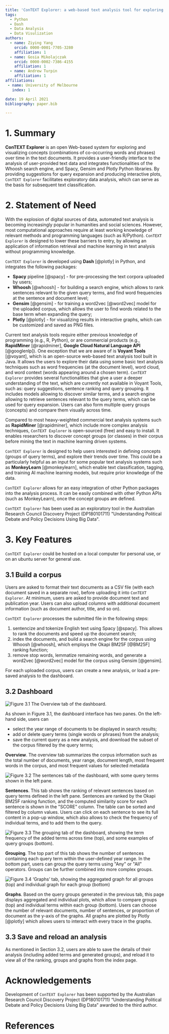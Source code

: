 ```yaml
---
title: 'ConTEXT Explorer: a web-based text analysis tool for exploring and visualizing concepts across time'
tags:
  - Python
  - Dash
  - Data Analysis
  - Data Visulization
authors:
  - name: Ziying Yang
    orcid: 0000-0001-7705-3280
    affiliation: 1
  - name: Gosia Mikolajczak
    orcid: 0000-0002-7386-4155
    affiliation: 1
  - name: Andrew Turpin
    affiliation: 1
affiliations:
 - name: University of Melbourne
   index: 1

date: 19 April 2021
bibliography: paper.bib

---
```




# 1. Summary

**ConTEXT Explorer** is an open Web-based system for exploring and visualizing concepts (combinations of co-occurring words and phrases) over time in the text documents. It provides a user-friendly interface to the analysis of user-provided text data and integrates functionalities of the Whoosh search engine, and Spacy, Gensim and Plotly Python libraries. By providing suggestions for query expansion and producing interactive plots, `ConTEXT Explorer` facilitates exploratory data analysis, which can serve as the basis for subsequent text classification.

# 2. Statement of Need

With the explosion of digital sources of data, automated text analysis is becoming increasingly popular in humanities and social sciences. However, most computational approaches require at least working knowledge of relevant methods and programming languages (such as R/Python). `ConTEXT Explorer` is designed to lower these barriers to entry, by allowing an application of information retrieval and machine learning in text analysis without programming knowledge. 

`ConTEXT Explorer` is developed using **Dash** [@plotly] in Python, and integrates the following packages:

- **Spacy** pipeline [@spacy] - for pre-processing the text corpora uploaded by users;
- **Whoosh** [@whoosh] - for building a search engine, which allows to rank sentences relevant to the given query terms, and find word frequencies at the sentence and document level;
- **Gensim** [@gensim] - for training a word2vec [@word2vec] model for the uploaded corpus, which allows the user to find words related to the base term when expanding the query;
- **Plotly** [@plotly] - for visualizing results in interactive graphs, which can be customized and saved as PNG files.

Current text analysis tools require either previous knowledge of programming (e.g., R, Python), or are commercial products (e.g., **RapidMiner** [@rapidminer], **Google Cloud Natural Language API** [@googlenlp]). One exception that we are aware of is **Voyant Tools** [@voyant], which is an open-source web-based text analysis tool built in Java. It allows the users to explore their data using some basic text analysis techniques such as word frequencies (at the document level), word cloud, and word context (words appearing around a chosen term). `ConTEXT Explorer` provides several functionalities that give a user a deeper understanding of the text, which are currently not available in Voyant Tools, such as: query suggestions, sentence ranking and query grouping. It includes models allowing to discover similar terms, and a search engine allowing to retrieve sentences relevant to the query terms, which can be used for query expansion. Users can also form multiple query groups (concepts) and compare them visually across time.

Compared to most heavy-weighted commercial text analysis systems such as **RapidMiner** [@rapidminer], which include more complex analysis techniques, `ConTEXT Explorer` is open-sourced (free) and easy to install. It enables researchers to discover concept groups (or classes) in their corpus before mining the text in machine learning driven systems.

`ConTEXT Explorer` is designed to help users interested in defining concepts (groups of query terms), and explore their trends over time. This could be a particularly helpful as an input for some popular text analysis systems such as **MonkeyLearn** [@monkeylearn], which enable text classification, tagging, and training AI machine learning models, but require prior knowledge of the data. 

`ConTEXT Explorer` allows for an easy integration of other Python packages into the analysis process. It can be easily combined with other Python APIs (such as MonkeyLearn), once the concept groups are defined.

`ConTEXT Explorer` has been used as an exploratory tool in the Australian Research Council Discovery Project (DP180101711) "Understanding Political Debate and Policy Decisions Using Big Data". 

# 3. Key Features

`ConTEXT Explorer` could be hosted on a local computer for personal use, or on an ubuntu server for general use.

## 3.1 Build a corpus

Users are asked to format their text documents as a CSV file (with each document saved in a separate row), before uploading it into `ConTEXT Explorer`. At minimum, users are asked to provide document text and publication year. Users can also upload columns with additional document information (such as document author, title, and so on).

`ConTEXT Explorer` processes the submitted file in the following steps:

1. sentencize and tokenize English text using Spacy [@spacy]. This allows to rank the documents and speed up the document search;
2. index the documents, and build a search engine for the corpus using Whoosh [@whoosh], which employs the Okapi BM25F [@BM25F] ranking function;
3. remove stop words, lemmatize remaining words, and generate a word2vec [@word2vec] model for the corpus using Gensim [@gensim]. 

For each uploaded corpus, users can create a new analysis, or load a pre-saved analysis to the dashboard. 

## 3.2 Dashboard
![Figure 3.1 The Overview tab of the dashboard.](https://paper-attachments.dropbox.com/s_BF58715651395C8B59D508B9A7AFBDF87128C0D6732F3C5CB80FFC81F0067860_1618206868822_overview.png)

As shown in Figure 3.1, the dashboard interface has two panes. On the left-hand side, users can 
- select the year range of documents to be displayed in search results;
- add or delete query terms (single words or phrases) from the analysis;
- save the current query as a new analysis, and download the subset of the corpus filtered by the query terms;

**Overview**. The overview tab summarizes the corpus information such as the total number of documents, year range, document length, most frequent words in the corpus, and most frequent values for selected metadata

![Figure 3.2 The sentences tab of the dashboard, with some query terms shown in the left pane.](https://paper-attachments.dropbox.com/s_BF58715651395C8B59D508B9A7AFBDF87128C0D6732F3C5CB80FFC81F0067860_1618211302082_sentences.png)

**Sentences**. This tab shows the ranking of relevant sentences based on query terms defined in the left pane. Sentences are ranked by the Okapi BM25F ranking function, and the computed similarity score for each sentence is shown in the "SCORE" column. The table can be sorted and filtered by column values. Users can click on each sentence to see its full content in a pop-up window, which also allows to check the frequency of individual terms, and to add them to the query.

![Figure 3.3 The grouping tab of the dashboard, showing the term frequency of the added terms across time (top), and some examples of query groups (bottom).](https://paper-attachments.dropbox.com/s_BF58715651395C8B59D508B9A7AFBDF87128C0D6732F3C5CB80FFC81F0067860_1618281338713_grouping.png)

**Grouping**. The top part of this tab shows the number of sentences containing each query term within the user-defined year range. In the bottom part, users can group the query terms using "Any" or "All" operators. Groups can be further combined into more complex groups.

![Figure 3.4 ‘Graphs’ tab, showing the aggregated graph for all groups (top) and individual graph for each group (bottom)](https://paper-attachments.dropbox.com/s_BF58715651395C8B59D508B9A7AFBDF87128C0D6732F3C5CB80FFC81F0067860_1618282796027_graphs.png)

**Graphs**. Based on the query groups generated in the previous tab, this page displays aggregated and individual plots, which allow to compare groups (top) and individual terms within each group (bottom). Users can choose the number of relevant documents, number of sentences, or proportion of document as the y-axis of the graphs. All graphs are plotted by Plotly [@plotly] which allows users to interact with every trace in the graphs.

## 3.3 Save and reload an analysis

As mentioned in Section 3.2, users are able to save the details of their analysis (including added terms and generated groups), and reload it to view all of the ranking, groups and graphs from the index page.


# Acknowledgements
Development of `ConTEXT Explorer` has been supported by the Australian Research Council Discovery Project (DP180101711) “Understanding Political Debate and Policy Decisions Using Big Data” awarded to the third author.

# References
